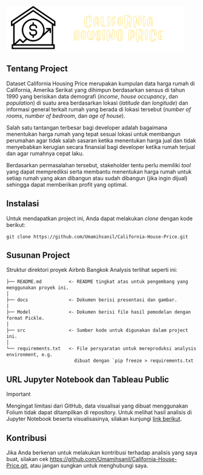 ![Header](./docs/chp_logo.png)

## Tentang Project
Dataset California Housing Price merupakan kumpulan data harga rumah di California, Amerika Serikat yang dihimpun berdasarkan sensus di tahun 1990 yang berisikan data demografi (_income_, _house occupancy_, dan _population_) di suatu area berdasarkan lokasi (_latitude_ dan _longitude_) dan informasi general terkait rumah yang berada di lokasi tersebut (_number of rooms_, _number of bedroom_, dan _age of house_).

Salah satu tantangan terbesar bagi developer adalah bagaimana menentukan harga rumah yang tepat sesuai lokasi untuk membangun perumahan agar tidak salah sasaran ketika menentukan harga jual dan tidak menyebabkan kerugian secara finansial bagi developer ketika rumah terjual dan agar rumahnya cepat laku.

Berdasarkan permasalahan tersebut, stakeholder tentu perlu memiliki _tool_ yang dapat memprediksi serta membantu menentukan harga rumah untuk setiap rumah yang akan dibangun atau sudah dibangun (jika ingin dijual) sehingga dapat memberikan profit yang optimal.

## Instalasi
Untuk mendapatkan project ini, Anda dapat melakukan _clone_ dengan kode berikut:

    git clone https://github.com/Umamihsanil/California-House-Price.git

## Susunan Project

Struktur direktori proyek Airbnb Bangkok Analysis terlihat seperti ini:

    ├── README.md          <- README tingkat atas untuk pengembang yang menggunakan proyek ini.
    │
    ├── docs               <- Dokumen berisi presentasi dan gambar.
    |
    ├── Model              <- Dokumen berisi file hasil pemodelan dengan format Pickle.
    │
    ├── src                <- Sumber kode untuk digunakan dalam project ini.
    │
    └── requirements.txt   <- File persyaratan untuk mereproduksi analysis environment, e.g.
                             dibuat dengan `pip freeze > requirements.txt

## URL Jupyter Notebook dan Tableau Public
> [!important]
> Mengingat limitasi dari GitHub, data visualisai yang dibuat menggunakan Folium tidak dapat ditampilkan di repository. Untuk melihat hasil analisis di Jupyter Notebook beserta visualisasinya, silakan kunjungi [link berikut](https://nbviewer.org/github/Umamihsanil/California-House-Price/blob/main/src/California_House_Price.ipynb). 

## Kontribusi

Jika Anda berkenan untuk melakukan kontribusi terhadap analisis yang saya buat, silakan cek https://github.com/Umamihsanil/California-House-Price.git, atau jangan sungkan untuk menghubungi saya.